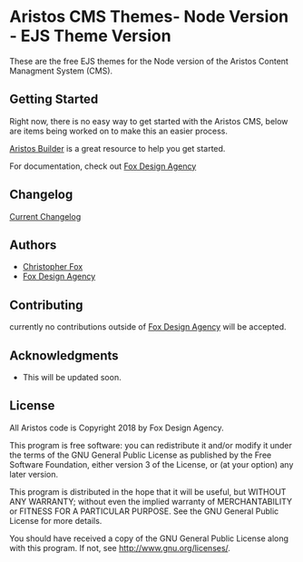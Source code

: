 # Aristos CMS Themes- Node Version - EJS Theme Version

These are the free EJS themes for the Node version of the Aristos Content Managment System (CMS).

## Getting Started

Right now, there is no easy way to get started with the Aristos CMS, below are items being worked on to make this an easier process.

[Aristos Builder](https://aristosbuilder.com/) is a great resource to help you get started.

For documentation, check out [Fox Design Agency](https://foxdesignagency.com/aristos/documentation)



## Changelog

[Current Changelog](https://foxdesignagency.com/aristos/changelog)

## Authors

* [Christopher Fox](https://foxchrisrealthe.com/)
* [Fox Design Agency](https://foxdesignagency.com)

## Contributing

currently no contributions outside of [Fox Design Agency](https://foxdesignagency.com) will be accepted.

## Acknowledgments

* This will be updated soon.

## License

All Aristos code is Copyright 2018 by Fox Design Agency.

This program is free software: you can redistribute it and/or modify
it under the terms of the GNU General Public License as published by
the Free Software Foundation, either version 3 of the License, or
(at your option) any later version.

This program is distributed in the hope that it will be useful,
but WITHOUT ANY WARRANTY; without even the implied warranty of
MERCHANTABILITY or FITNESS FOR A PARTICULAR PURPOSE.  See the
GNU General Public License for more details.

You should have received a copy of the GNU General Public License
along with this program.  If not, see <http://www.gnu.org/licenses/>.

